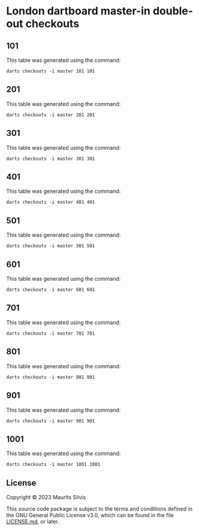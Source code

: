 # London dartboard master-in double-out checkouts

## 101

This table was generated using the command:

```shell
darts checkouts -i master 101 101
```

## 201

This table was generated using the command:

```shell
darts checkouts -i master 201 201
```

## 301

This table was generated using the command:

```shell
darts checkouts -i master 301 301
```

## 401

This table was generated using the command:

```shell
darts checkouts -i master 401 401
```

## 501

This table was generated using the command:

```shell
darts checkouts -i master 501 501
```

## 601

This table was generated using the command:

```shell
darts checkouts -i master 601 601
```

## 701

This table was generated using the command:

```shell
darts checkouts -i master 701 701
```

## 801

This table was generated using the command:

```shell
darts checkouts -i master 801 801
```

## 901

This table was generated using the command:

```shell
darts checkouts -i master 901 901
```

## 1001

This table was generated using the command:

```shell
darts checkouts -i master 1001 1001
```

## License

Copyright © 2023 Maurits Silvis

This source code package is subject to the terms and conditions defined in the GNU General Public License v3.0, which can be found in the file [LICENSE.md](../LICENSE.md), or later.
